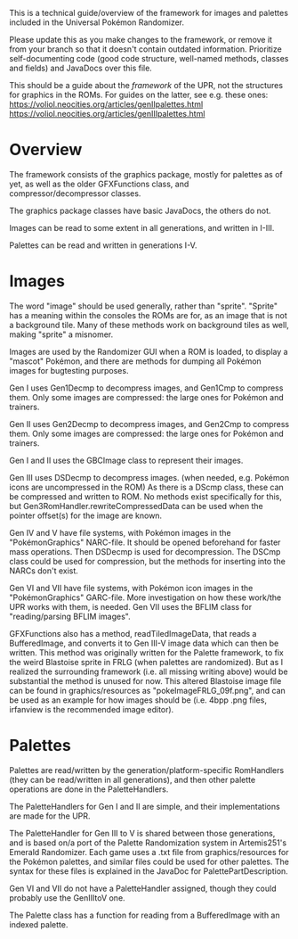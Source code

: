 This is a technical guide/overview of the framework for images and palettes included in
the Universal Pokémon Randomizer. 

Please update this as you make changes to the framework, or remove it from your branch 
so that it doesn't contain outdated information. Prioritize self-documenting code (good code structure, 
well-named methods, classes and fields) and JavaDocs over this file.

This should be a guide about the *framework* of the UPR, not the structures for graphics in the ROMs. 
For guides on the latter, see e.g. these ones:
https://voliol.neocities.org/articles/genIIpalettes.html
https://voliol.neocities.org/articles/genIIIpalettes.html 

# Overview

The framework consists of the graphics package, mostly for palettes as of yet,
as well as the older GFXFunctions class, and compressor/decompressor classes.

The graphics package classes have basic JavaDocs, the others do not.

Images can be read to some extent in all generations, and written in I-III. 

Palettes can be read and written in generations I-V.

# Images

The word "image" should be used generally, rather than "sprite". "Sprite" has a meaning within 
the consoles the ROMs are for, as an image that is not a background tile. Many of these methods 
work on background tiles as well, making "sprite" a misnomer.

Images are used by the Randomizer GUI when a ROM is loaded, to display a "mascot" Pokémon, 
and there are methods for dumping all Pokémon images for bugtesting purposes.

Gen I uses Gen1Decmp to decompress images, and Gen1Cmp to compress them. 
Only some images are compressed: the large ones for Pokémon and trainers.

Gen II uses Gen2Decmp to decompress images, and Gen2Cmp to compress them. 
Only some images are compressed: the large ones for Pokémon and trainers.

Gen I and II uses the GBCImage class to represent their images.

Gen III uses DSDecmp to decompress images. (when needed, e.g. Pokémon icons are uncompressed in the ROM)
As there is a DScmp class, these can be compressed and written to ROM. No methods exist specifically for this,
but Gen3RomHandler.rewriteCompressedData can be used when the pointer offset(s) for the image are known.
 
Gen IV and V have file systems, with Pokémon images in the "PokémonGraphics" NARC-file. It should be opened 
beforehand for faster mass operations. Then DSDecmp is used for decompression. The DSCmp class 
could be used for compression, but the methods for inserting into the NARCs don't exist.

Gen VI and VII have file systems, with Pokémon icon images in the "PokémonGraphics" GARC-file. 
More investigation on how these work/the UPR works with them, is needed.
Gen VII uses the BFLIM class for "reading/parsing BFLIM images".

GFXFunctions also has a method, readTiledImageData, that reads a BufferedImage, and converts it to Gen III-V 
image data which can then be written. This method was originally written for the Palette framework, 
to fix the weird Blastoise sprite in FRLG (when palettes are randomized). But as I realized the 
surrounding framework (i.e. all missing writing above) would be substantial the method is unused for now.
This altered Blastoise image file can be found in graphics/resources as "pokeImageFRLG_09f.png", 
and can be used as an example for how images should be (i.e. 4bpp .png files, irfanview is the recommended image editor).

# Palettes

Palettes are read/written by the generation/platform-specific RomHandlers (they can be read/written in all generations), 
and then other palette operations are done in the PaletteHandlers.

The PaletteHandlers for Gen I and II are simple, and their implementations are made for the UPR.

The PaletteHandler for Gen III to V is shared between those generations, and is based on/a port of the 
Palette Randomization system in Artemis251's Emerald Randomizer.
Each game uses a .txt file from graphics/resources for the Pokémon palettes, 
and similar files could be used for other palettes. 
The syntax for these files is explained in the JavaDoc for PalettePartDescription. 

Gen VI and VII do not have a PaletteHandler assigned, though they could probably use the GenIIItoV one.

The Palette class has a function for reading from a BufferedImage with an indexed palette. 